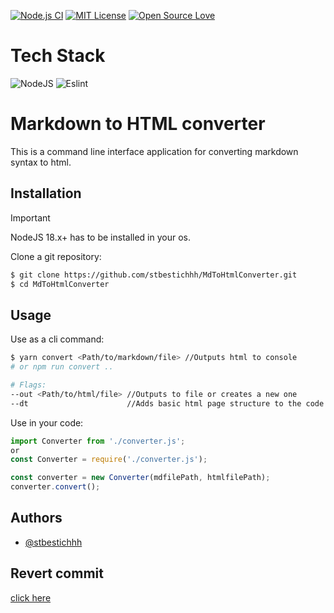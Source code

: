 [![Node.js CI](https://github.com/stbestichhh/Flowly-backend/actions/workflows/node.js.yml/badge.svg?branch=master)](https://github.com/stbestichhh/Flowly-backend/actions/workflows/node.js.yml)
[![MIT License](https://img.shields.io/badge/License-MIT-green.svg)](LICENSE)
[![Open Source Love](https://badges.frapsoft.com/os/v1/open-source.svg?v=103)](https://github.com/ellerbrock/open-source-badges/)

# Tech Stack
![NodeJS](https://img.shields.io/badge/Node.js-43853D?style=for-the-badge&logo=node.js&logoColor=white)
![Eslint](https://img.shields.io/badge/eslint-3A33D1?style=for-the-badge&logo=eslint&logoColor=white)

# Markdown to HTML converter
This is a command line interface application for converting markdown syntax to html.

## Installation


> [!IMPORTANT]
> NodeJS 18.x+ has to be installed in your os.

Clone a git repository:

```bash
$ git clone https://github.com/stbestichhh/MdToHtmlConverter.git
$ cd MdToHtmlConverter
```

## Usage

Use as a cli command:

```bash
$ yarn convert <Path/to/markdown/file> //Outputs html to console
# or npm run convert ..

# Flags:
--out <Path/to/html/file> //Outputs to file or creates a new one
--dt                      //Adds basic html page structure to the code
```

Use in your code:
```JavaScript
import Converter from './converter.js';
or
const Converter = require('./converter.js');

const converter = new Converter(mdfilePath, htmlfilePath);
converter.convert();
```

## Authors

- [@stbestichhh](https://www.github.com/stbestichhh)

## Revert commit

[click here](https://github.com/stbestichhh/MdToHtmlConverter/commit/2accdf51205bdd68e40f99c9c722360dc5ca04cf)

